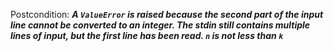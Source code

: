 Postcondition: ***A `ValueError` is raised because the second part of the input line cannot be converted to an integer. The stdin still contains multiple lines of input, but the first line has been read. `n` is not less than `k`***